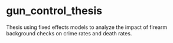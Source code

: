 # gun_control_thesis
Thesis using fixed effects models to analyze the impact of firearm background checks on crime rates and death rates.
